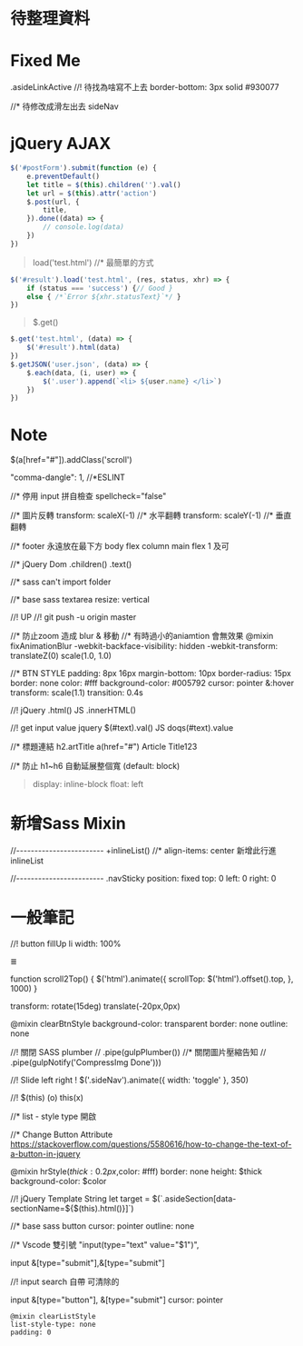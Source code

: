 # 待整理資料


# Fixed Me
.asideLinkActive
    //! 待找為啥寫不上去
    border-bottom: 3px solid #930077 

//* 待修改成滑左出去
sideNav

# jQuery AJAX
```js
$('#postForm').submit(function (e) {
    e.preventDefault()
    let title = $(this).children('').val()
    let url = $(this).attr('action')
    $.post(url, {
        title,
    }).done((data) => {
        // console.log(data)
    })
})
```


> load('test.html') //* 最簡單的方式
```js
$('#result').load('test.html', (res, status, xhr) => {
    if (status === 'success') {// Good } 
    else { /*`Error ${xhr.statusText}`*/ }
})
```
> $.get()
```js
$.get('test.html', (data) => {
    $('#result').html(data)
})
$.getJSON('user.json', (data) => {
    $.each(data, (i, user) => {
        $('.user').append(`<li> ${user.name} </li>`)
    })
})
```



# Note

$(a[href="#"]).addClass('scroll')

"comma-dangle": 1, //*ESLINT

//* 停用 input 拼自檢查
spellcheck="false"

//* 圖片反轉
transform: scaleX(-1) //* 水平翻轉
transform: scaleY(-1) //* 垂直翻轉

//* footer 永遠放在最下方
body flex column
main flex 1 及可


//* jQuery Dom 
.children()
.text()


//* sass can't import folder


//* base sass
textarea
    resize: vertical

//! UP
//! git push -u origin master

//* 防止zoom 造成 blur & 移動
//* 有時過小的aniamtion 會無效果
@mixin fixAnimationBlur
    -webkit-backface-visibility: hidden
    -webkit-transform: translateZ(0) scale(1.0, 1.0)

//* BTN STYLE
    padding: 8px 16px
    margin-bottom: 10px
    border-radius: 15px
    border: none
    color: #fff
    background-color: #005792
    cursor: pointer
    &:hover
        transform: scale(1.1)
        transition: 0.4s

//! 
jQuery .html()
JS .innerHTML()

//! get input value
jquery $(#text).val()
JS doqs(#text).value

//* 標題連結
h2.artTitle
    a(href="#") Article Title123

//* 防止 h1~h6 自動延展整個寬 (default: block)
> display: inline-block
> float: left

# 新增Sass Mixin

//------------------------
+inlineList()
//* align-items: center 
新增此行進inlineList

//------------------------
.navSticky
    position: fixed
    top: 0
    left: 0
    right: 0 

# 一般筆記
//! button fillUp li  width: 100%

≣

function scroll2Top() {
    $('html').animate({
        scrollTop: $('html').offset().top,
    }, 1000)
}

transform: rotate(15deg) translate(-20px,0px)

@mixin clearBtnStyle
    background-color: transparent
    border: none
    outline: none

//! 關閉 SASS plumber
// .pipe(gulpPlumber())
//* 關閉圖片壓縮告知
// .pipe(gulpNotify('CompressImg Done')))

//! Slide left right !
$('.sideNav').animate({ width: 'toggle' }, 350)

//! $(this) (o)   this(x)

//* list - style type 開啟

//* Change Button Attribute
https://stackoverflow.com/questions/5580616/how-to-change-the-text-of-a-button-in-jquery

@mixin hrStyle($thick: 0.2px,$color: #fff)
    border: none
    height: $thick
    background-color: $color


//! jQuery Template String
let target = $(`.asideSection[data-sectionName=${$(this).html()}]`)


//* base sass
button
    cursor: pointer
    outline: none

//* Vscode 雙引號
"input(type=\"text\" value=\"$1\")",

input
  &[type="submit"],&[type="submit"]

//! input search 自帶 可清除的 

input
    &[type="button"],
    &[type="submit"]
        cursor: pointer
    

    @mixin clearListStyle
    list-style-type: none
    padding: 0